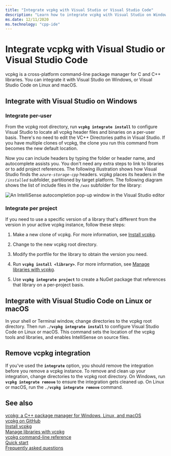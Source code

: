 ```yaml
---
title: "Integrate vcpkg with Visual Studio or Visual Studio Code"
description: "Learn how to integrate vcpkg with Visual Studio on Windows, or Visual Studio Code on macOS and Linux."
ms.date: 12/11/2020
ms.technology: "cpp-ide"
---
```

# Integrate vcpkg with Visual Studio or Visual Studio Code

vcpkg is a cross-platform command-line package manager for C and C++ libraries. You can integrate it with Visual Studio on Windows, or Visual Studio Code on Linux and macOS.

## Integrate with Visual Studio on Windows

### Integrate per-user

From the vcpkg root directory, run **`vcpkg integrate install`** to configure Visual Studio to locate all vcpkg header files and binaries on a per-user basis. There's no need to edit the VC++ Directories paths in Visual Studio. If you have multiple clones of vcpkg, the clone you run this command from becomes the new default location.

Now you can include headers by typing the folder or header name, and autocomplete assists you. You don't need any extra steps to link to libraries or to add project references. The following illustration shows how Visual Studio finds the *`azure-storage-cpp`* headers. vcpkg places its headers in the *`/installed`* subfolder, partitioned by target platform. The following diagram shows the list of include files in the *`/was`* subfolder for the library:

![An IntelliSense autocompletion pop-up window in the Visual Studio editor](media/vcpkg-intellisense.png "vcpkg and IntelliSense")

### Integrate per project

If you need to use a specific version of a library that's different from the version in your active vcpkg instance, follow these steps:

1. Make a new clone of vcpkg. For more information, see [Install vcpkg](install-vcpkg.md).

1. Change to the new vcpkg root directory.

1. Modify the portfile for the library to obtain the version you need.

1. Run **`vcpkg install <library>`**. For more information, see [Manage libraries with vcpkg](manage-libraries-with-vcpkg.md).

1. Use **`vcpkg integrate project`** to create a NuGet package that references that library on a per-project basis.

## Integrate with Visual Studio Code on Linux or macOS

In your shell or Terminal window, change directories to the vcpkg root directory. Then run **`./vcpkg integrate install`** to configure Visual Studio Code on Linux or macOS. This command sets the location of the vcpkg tools and libraries, and enables IntelliSense on source files.

## Remove vcpkg integration

If you've used the **`integrate`** option, you should remove the integration before you remove a vcpkg instance. To remove and clean up your integration, change directories to the vcpkg root directory. On Windows, run **`vcpkg integrate remove`** to ensure the integration gets cleaned up. On Linux or macOS, run the **`./vcpkg integrate remove`** command.

## See also

[vcpkg: a C++ package manager for Windows, Linux, and macOS](./vcpkg.md)\
[vcpkg on GitHub](https://github.com/Microsoft/vcpkg)\
[Install vcpkg](install-vcpkg.md)\
[Manage libraries with vcpkg](manage-libraries-with-vcpkg.md)\
[vcpkg command-line reference](vcpkg-command-line-reference.md)\
[Quick start](https://github.com/microsoft/vcpkg/blob/master/docs/README.md)\
[Frequently asked questions](https://github.com/microsoft/vcpkg/blob/master/docs/about/faq.md)
